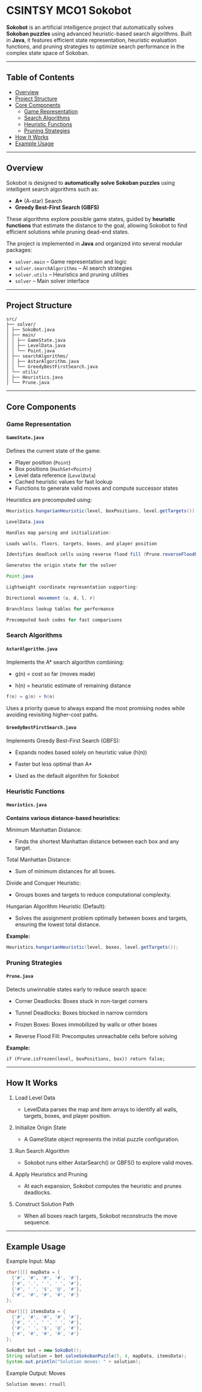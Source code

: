 # CSINTSY MCO1 Sokobot

**Sokobot** is an artificial intelligence project that automatically solves **Sokoban puzzles** using advanced heuristic-based search algorithms. Built in **Java**, it features efficient state representation, heuristic evaluation functions, and pruning strategies to optimize search performance in the complex state space of Sokoban.

---

## Table of Contents

- [Overview](#overview)
- [Project Structure](#project-structure)
- [Core Components](#core-components)
  - [Game Representation](#game-representation)
  - [Search Algorithms](#search-algorithms)
  - [Heuristic Functions](#heuristic-functions)
  - [Pruning Strategies](#pruning-strategies)
- [How It Works](#how-it-works)
- [Example Usage](#example-usage)

---

## Overview

Sokobot is designed to **automatically solve Sokoban puzzles** using intelligent search algorithms such as:

- **A\*** (A-star) Search
- **Greedy Best-First Search (GBFS)**

These algorithms explore possible game states, guided by **heuristic functions** that estimate the distance to the goal, allowing Sokobot to find efficient solutions while pruning dead-end states.

The project is implemented in **Java** and organized into several modular packages:

- `solver.main` – Game representation and logic
- `solver.searchAlgorithms` – AI search strategies
- `solver.utils` – Heuristics and pruning utilities
- `solver` – Main solver interface

---

## Project Structure

```
src/
├── solver/
│ ├── SokoBot.java
│ ├── main/
│ │ ├── GameState.java
│ │ ├── LevelData.java
│ │ └── Point.java
│ ├── searchAlgorithms/
│ │ ├── AstarAlgorithm.java
│ │ └── GreedyBestFirstSearch.java
│ └── utils/
│ ├── Heuristics.java
│ └── Prune.java
```

---

## Core Components

### Game Representation

#### `GameState.java`

Defines the current state of the game:

- Player position (`Point`)
- Box positions (`HashSet<Point>`)
- Level data reference (`LevelData`)
- Cached heuristic values for fast lookup
- Functions to generate valid moves and compute successor states

Heuristics are precomputed using:

```java
Heuristics.hungarianHeuristic(level, boxPositions, level.getTargets());

LevelData.java

Handles map parsing and initialization:

Loads walls, floors, targets, boxes, and player position

Identifies deadlock cells using reverse flood fill (Prune.reverseFloodFill)

Generates the origin state for the solver

Point.java

Lightweight coordinate representation supporting:

Directional movement (u, d, l, r)

Branchless lookup tables for performance

Precomputed hash codes for fast comparisons
```

### Search Algorithms

#### `AstarAlgorithm.java`

Implements the A\* search algorithm combining:

- g(n) = cost so far (moves made)

- h(n) = heuristic estimate of remaining distance

```java
f(n) = g(n) + h(n)
```

Uses a priority queue to always expand the most promising nodes while avoiding revisiting higher-cost paths.

#### `GreedyBestFirstSearch.java`

Implements Greedy Best-First Search (GBFS):

- Expands nodes based solely on heuristic value (h(n))

- Faster but less optimal than A\*

- Used as the default algorithm for Sokobot

### Heuristic Functions

#### `Heuristics.java`

**Contains various distance-based heuristics:**

Minimum Manhattan Distance:

- Finds the shortest Manhattan distance between each box and any target.

Total Manhattan Distance:

- Sum of minimum distances for all boxes.

Divide and Conquer Heuristic:

- Groups boxes and targets to reduce computational complexity.

Hungarian Algorithm Heuristic (Default):

- Solves the assignment problem optimally between boxes and targets, ensuring the lowest total distance.

**Example:**

```java
Heuristics.hungarianHeuristic(level, boxes, level.getTargets());
```

### Pruning Strategies

#### `Prune.java`

Detects unwinnable states early to reduce search space:

- Corner Deadlocks: Boxes stuck in non-target corners

- Tunnel Deadlocks: Boxes blocked in narrow corridors

- Frozen Boxes: Boxes immobilized by walls or other boxes

- Reverse Flood Fill: Precomputes unreachable cells before solving

**Example:**

```
if (Prune.isFrozen(level, boxPositions, box)) return false;
```

---

## How It Works

1. Load Level Data

   - LevelData parses the map and item arrays to identify all walls, targets, boxes, and player position.

2. Initialize Origin State

   - A GameState object represents the initial puzzle configuration.

3. Run Search Algorithm

   - Sokobot runs either AstarSearch() or GBFS() to explore valid moves.

4. Apply Heuristics and Pruning

   - At each expansion, Sokobot computes the heuristic and prunes deadlocks.

5. Construct Solution Path
   - When all boxes reach targets, Sokobot reconstructs the move sequence.

---

## Example Usage

Example Input: Map

```java
char[][] mapData = {
  {'#', '#', '#', '#', '#'},
  {'#', '.', ' ', ' ', '#'},
  {'#', ' ', '$', '@', '#'},
  {'#', '#', '#', '#', '#'}
};

char[][] itemsData = {
  {'#', '#', '#', '#', '#'},
  {'#', '.', ' ', ' ', '#'},
  {'#', ' ', '$', '@', '#'},
  {'#', '#', '#', '#', '#'}
};

SokoBot bot = new SokoBot();
String solution = bot.solveSokobanPuzzle(5, 4, mapData, itemsData);
System.out.println("Solution moves: " + solution);
```

Example Output: Moves

```
Solution moves: rruull
```
